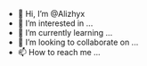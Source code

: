 - 👋 Hi, I’m @Alizhyx
- 👀 I’m interested in ...
- 🌱 I’m currently learning ...
- 💞️ I’m looking to collaborate on ...
- 📫 How to reach me ...

<!---
Alizhyx/Alizhyx is a ✨ special ✨ repository because its `README.md` (this file) appears on your GitHub profile.
You can click the Preview link to take a look at your changes.
--->
